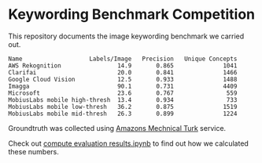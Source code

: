 # Keywording Benchmark Competition

This repository documents the image keywording benchmark we carried out.



```
Name                   Labels/Image   Precision   Unique Concepts
AWS Rekognition                14.9       0.865              1041
Clarifai                       20.0       0.841              1466
Google Cloud Vision            12.5       0.933              1488
Imagga                         90.1       0.731              4409
Microsoft                      23.6       0.767               559
MobiusLabs mobile high-thresh  13.4       0.934               733
MobiusLabs mobile low-thresh   36.2       0.875              1519
MobiusLabs mobile mid-thresh   26.3       0.899              1224
```

Groundtruth was collected using [Amazons Mechnical Turk](https://www.mturk.com) service. 

Check out [compute evaluation results.ipynb](https://github.com/mobiusml/benchmark_competition/blob/master/compute%20evaluation%20results.ipynb) to find out how we calculated these numbers.
